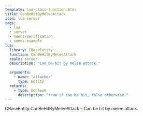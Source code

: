 ```yaml
---
template: lua-class-function.html
title: CanBeHitByMeleeAttack
icon: lua-server
tags:
  - lua
  - server
  - needs-verification
  - needs-example
lua:
  library: CBaseEntity
  function: CanBeHitByMeleeAttack
  realm: server
  description: "Can be hit by melee attack."
  
  arguments:
    - name: "attacker"
      type: Entity
  returns:
    - type: boolean
      description: "true if can be hit, false otherwise."
---
```


<div class="lua__search__keywords">
CBaseEntity:CanBeHitByMeleeAttack &#x2013; Can be hit by melee attack.
</div>
